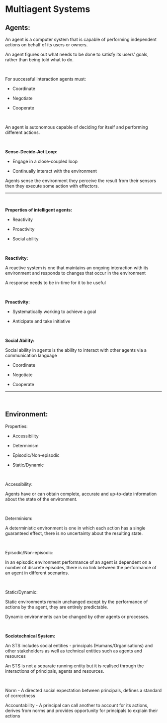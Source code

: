 # Multiagent Systems
## Agents:

An agent is a computer system that is capable of performing independent actions on behalf of its users or owners.

An agent figures out what needs to be done to satisfy its users’ goals, rather than being told what to do.

<br/>

For successful interaction agents must:

- Coordinate

- Negotiate

- Cooperate

<br/>

An agent is autonomous capable of deciding for itself and performing different actions.

<br/>

**Sense-Decide-Act Loop:**

- Engage in a close-coupled loop

- Continually interact with the environment

Agents sense the environment they perceive the result from their sensors then they execute some action with effectors.

---

<br/>

**Properties of intelligent agents:**

- Reactivity

- Proactivity

- Social ability

<br/>

**Reactivity:**

A reactive system is one that maintains an ongoing interaction with its environment and responds to changes that occur in the environment

A response needs to be in-time for it to be useful

<br/>

**Proactivity:**

- Systematically working to achieve a goal

- Anticipate and take initiative

<br/>

**Social Ability:**

Social ability in agents is the ability to interact with other agents via a communication language

- Coordinate

- Negotiate

- Cooperate

---

<br/>

## Environment:

Properties:

- Accessibility

- Determinism

- Episodic/Non-episodic

- Static/Dynamic

<br/>

Accessibility:

Agents have or can obtain complete, accurate and up-to-date information about the state of the environment.

<br/>

Determinism:

A deterministic environment is one in which each action has a single guaranteed effect, there is no uncertainty about the resulting state.

<br/>

Episodic/Non-episodic:

In an episodic environment performance of an agent is dependent on a number of discrete episodes, there is no link between the performance of an agent in different scenarios.

<br/>

Static/Dynamic:

Static environments remain unchanged except by the performance of actions by the agent, they are entirely predictable.

Dynamic environments can be changed by other agents or processes.

<br/>

**Sociotechnical System:**

An STS includes social entities - principals (Humans/Organisations) and other stakeholders as well as technical entities such as agents and resources

An STS is not a separate running entity but it is realised through the interactions of principals, agents and resources.

<br/>

Norm - A directed social expectation between principals, defines a standard of correctness

Accountability - A principal can call another to account for its actions, derives from norms and provides opportunity for principals to explain their actions

<br/>

